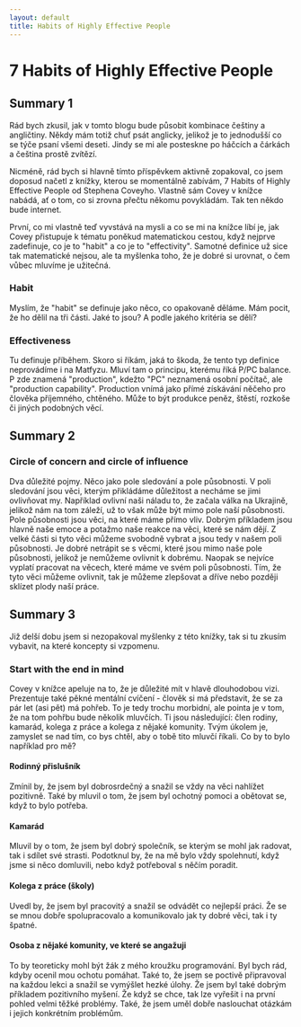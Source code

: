 ```yaml
---
layout: default
title: Habits of Highly Effective People
---
```


# 7 Habits of Highly Effective People

## Summary 1

Rád bych zkusil, jak v tomto blogu bude působit kombinace češtiny a angličtiny. Někdy mám totiž chuť psát anglicky, jelikož je to jednodušší co se týče psaní všemi deseti. Jindy se mi ale posteskne po háčcích a čárkách a čeština prostě zvítězí. 

Nicméně, rád bych si hlavně tímto příspěvkem aktivně zopakoval, co jsem doposud načetl z knížky, kterou se momentálně zabívám, 7 Habits of Highly Effective People od Stephena Coveyho. Vlastně sám Covey v knížce nabádá, ať o tom, co si zrovna přečtu někomu povykládám. Tak ten někdo bude internet.

První, co mi vlastně teď vyvstává na mysli a co se mi na knížce líbí je, jak Covey přistupuje k tématu poněkud matematickou cestou, když nejprve zadefinuje, co je to "habit" a co je to "effectivity". Samotné definice už sice tak matematické nejsou, ale ta myšlenka toho, že je dobré si urovnat, o čem vůbec mluvíme je užitečná.

### Habit

Myslím, že "habit" se definuje jako něco, co opakovaně děláme. Mám pocit, že ho dělil na tři části. Jaké to jsou? A podle jakého kritéria se dělí?

### Effectiveness

Tu definuje příběhem. Skoro si říkám, jaká to škoda, že tento typ definice neprovádíme i na Matfyzu. Mluví tam o principu, kterému říká P/PC balance. P zde znamená "production", kdežto "PC" neznamená osobní počítač, ale "production capability". Production vnímá jako přímé získávání něčeho pro člověka příjemného, chtěného. Může to být produkce peněz, štěstí, rozkoše či jiných podobných věcí. 

## Summary 2

### Circle of concern and circle of influence

Dva důležité pojmy. Něco jako pole sledování a pole působnosti. V poli sledování jsou věci, kterým přikládáme důležitost a necháme se jimi ovlivňovat my. Například ovlivní naši náladu to, že začala válka na Ukrajině, jelikož nám na tom záleží, už to však může být mimo pole naší působnosti. Pole působnosti jsou věci, na které máme přímo vliv. Dobrým příkladem jsou hlavně naše emoce a potažmo naše reakce na věci, které se nám dějí. Z velké části si tyto věci můžeme svobodně vybrat a jsou tedy v našem poli působnosti. Je dobré netrápit se s věcmi, které jsou mimo naše pole působnosti, jelikož je nemůžeme ovlivnit k dobrému. Naopak se nejvíce vyplatí pracovat na věcech, které máme ve svém poli působnosti. Tím, že tyto věci můžeme ovlivnit, tak je můžeme zlepšovat a dříve nebo později sklízet plody naší práce.

## Summary 3

Již delší dobu jsem si nezopakoval myšlenky z této knížky, tak si tu zkusím vybavit, na které koncepty si vzpomenu.

### Start with the end in mind

Covey v knížce apeluje na to, že je důležité mít v hlavě dlouhodobou vizi. Prezentuje také pěkné mentální cvíčení - člověk si má představit, že se za pár let (asi pět) má pohřeb. To je tedy trochu morbidní, ale pointa je v tom, že na tom pohřbu bude několik mluvčích. Ti jsou následující: člen rodiny, kamarád, kolega z práce a kolega z nějaké komunity. Tvým úkolem je, zamyslet se nad tím, co bys chtěl, aby o tobě tito mluvčí říkali. Co by to bylo například pro mě?

#### Rodinný přislušník

Zmínil by, že jsem byl dobrosrdečný a snažil se vždy na věci nahlížet pozitivně. Také by mluvil o tom, že jsem byl ochotný pomoci a obětovat se, když to bylo potřeba.

#### Kamarád

Mluvil by o tom, že jsem byl dobrý společník, se kterým se mohl jak radovat, tak i sdílet své strasti. Podotknul by, že na mě bylo vždy spolehnutí, když jsme si něco domluvili, nebo když potřeboval s něčím poradit.

#### Kolega z práce (školy)

Uvedl by, že jsem byl pracovitý a snažil se odvádět co nejlepší práci. Že se se mnou dobře spolupracovalo a komunikovalo jak ty dobré věci, tak i ty špatné.

#### Osoba z nějaké komunity, ve které se angažuji 

To by teoreticky mohl být žák z mého kroužku programování. Byl bych rád, kdyby ocenil mou ochotu pomáhat. Také to, že jsem se poctivě připravoval na každou lekci a snažil se vymýšlet hezké úlohy. Že jsem byl také dobrým příkladem pozitivního myšení. Že když se chce, tak lze vyřešit i na první pohled velmi těžké problémy. Také, že jsem uměl dobře naslouchat otázkám i jejich konkrétním problémům.

